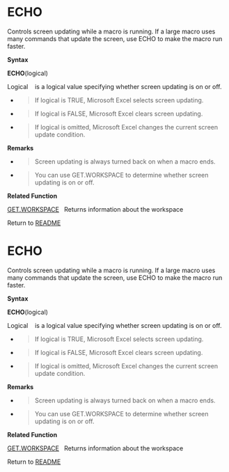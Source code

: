 # ECHO

Controls screen updating while a macro is running. If a large macro uses
many commands that update the screen, use ECHO to make the macro run
faster.

**Syntax**

**ECHO**(logical)

Logical&nbsp;&nbsp;&nbsp;&nbsp;is a logical value specifying whether
screen updating is on or off.

  - > If logical is TRUE, Microsoft Excel selects screen updating.

  - > If logical is FALSE, Microsoft Excel clears screen updating.

  - > If logical is omitted, Microsoft Excel changes the current screen
    > update condition.


**Remarks**

  - > Screen updating is always turned back on when a macro ends.

  - > You can use GET.WORKSPACE to determine whether screen updating is
    > on or off.


**Related Function**

[GET.WORKSPACE](GET.WORKSPACE.md)&nbsp;&nbsp;&nbsp;Returns information about the workspace



Return to [README](README.md#E)

# ECHO

Controls screen updating while a macro is running. If a large macro uses
many commands that update the screen, use ECHO to make the macro run
faster.

**Syntax**

**ECHO**(logical)

Logical&nbsp;&nbsp;&nbsp;&nbsp;is a logical value specifying whether
screen updating is on or off.

  - > If logical is TRUE, Microsoft Excel selects screen updating.

  - > If logical is FALSE, Microsoft Excel clears screen updating.

  - > If logical is omitted, Microsoft Excel changes the current screen
    > update condition.


**Remarks**

  - > Screen updating is always turned back on when a macro ends.

  - > You can use GET.WORKSPACE to determine whether screen updating is
    > on or off.


**Related Function**

[GET.WORKSPACE](GET.WORKSPACE.md)&nbsp;&nbsp;&nbsp;Returns information about the workspace



Return to [README](README.md#E)

